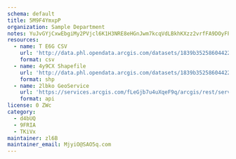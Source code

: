 ```yaml
---
schema: default
title: 5M9F4YmxpP 
organization: Sample Department 
notes: YuJvGYjCxwEbgiMy2PVjcl6K1H3NRE8eHGnJwm7kcqVdLBkhKXzz2vrfFA9DOyFPL4nxtIOSsi7eApZrbQf0WuSXamsZqT8o0Dt4 
resources:
  - name: T E6G CSV
    url: 'http://data.phl.opendata.arcgis.com/datasets/1839b35258604422b0b520cbb668df0d_0.csv'
    format: csv
  - name: 4y9CX Shapefile
    url: 'http://data.phl.opendata.arcgis.com/datasets/1839b35258604422b0b520cbb668df0d_0.zip'
    format: shp
  - name: 2lbko GeoService
    url: 'https://services.arcgis.com/fLeGjb7u4uXqeF9q/arcgis/rest/services/Air_Monitoring_Stations/FeatureServer/0/query'
    format: api
license: 0 ZWc 
category:
  - d4bUQ 
  - 9FRIA 
  - TKiVx 
maintainer: zl6B   
maintainer_email: MjyiO@SAO5q.com
---
```

